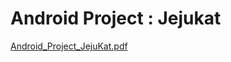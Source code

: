 # Android Project : Jejukat

[Android_Project_JejuKat.pdf](https://github.com/SongheeZoeyChoi/AndroidJejukat/files/5262614/Android_Project_JejuKat.pdf)

